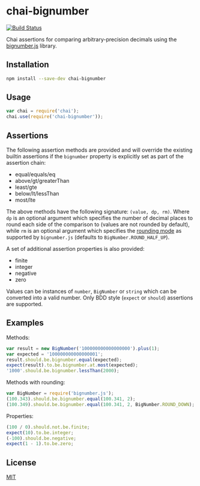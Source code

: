 # chai-bignumber
[![Build Status](https://travis-ci.org/asmarques/chai-bignumber.svg)](https://travis-ci.org/asmarques/chai-bignumber)

Chai assertions for comparing arbitrary-precision decimals using the [bignumber.js](https://github.com/MikeMcl/bignumber.js) library.

## Installation

```bash
npm install --save-dev chai-bignumber
```

## Usage

```javascript
var chai = require('chai');
chai.use(require('chai-bignumber'));
```

## Assertions

The following assertion methods are provided and will override the existing
builtin assertions if the `bignumber` property is explicitly set as part of
the assertion chain:
- equal/equals/eq
- above/gt/greaterThan
- least/gte
- below/lt/lessThan
- most/lte

The above methods have the following signature: `(value, dp, rm)`.
Where `dp` is an optional argument which specifies the number of decimal places
to round each side of the comparison to (values are not rounded by default),
while `rm` is an optional argument which specifies the
[rounding mode](https://mikemcl.github.io/bignumber.js/#constructor-properties)
as supported by `bignumber.js` (defaults to `BigNumber.ROUND_HALF_UP`).

A set of additional assertion properties is also provided:
- finite
- integer
- negative
- zero

Values can be instances of `number`, `BigNumber` or `string` which can be
converted into a valid number. Only BDD style (`expect` or `should`) assertions
are supported.

## Examples

Methods:

```javascript
var result = new BigNumber('100000000000000000').plus(1);
var expected = '100000000000000001';
result.should.be.bignumber.equal(expected);
expect(result).to.be.bignumber.at.most(expected);
'1000'.should.be.bignumber.lessThan(2000);
```

Methods with rounding:

```javascript
var BigNumber = require('bignumber.js');
(100.343).should.be.bignumber.equal(100.341, 2);
(100.349).should.be.bignumber.equal(100.341, 2, BigNumber.ROUND_DOWN);
```

Properties:

```javascript
(100 / 0).should.not.be.finite;
expect(10).to.be.integer;
(-100).should.be.negative;
expect(1 - 1).to.be.zero;
```

## License

[MIT](LICENSE)
